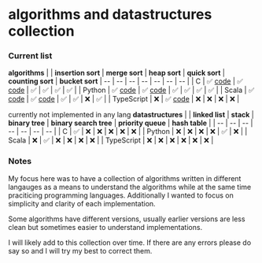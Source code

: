 # algorithms and datastructures collection

### Current list 
**algorithms**
|  | **insertion sort** | **merge sort** | **heap sort** | **quick sort** | **counting sort** | **bucket sort**
| --         |  --                | --  | -- | -- | -- | -- |
| C          | ✅ [code](https://github.com/KaiErikNiermann/algorithms-practice/blob/main/sorting_algorithms/insertion_sort/insertion_sort.c)               | ✅ [code](https://github.com/KaiErikNiermann/algorithms-practice/blob/main/sorting_algorithms/merge_sort/C/merge_sortv2.c)       | ✅ | ✅ | ✅ | ✅ |
| Python     | ✅ [code](https://github.com/KaiErikNiermann/algorithms-practice/blob/main/sorting_algorithms/insertion_sort/insertion_sort.py)              | ✅ [code](https://github.com/KaiErikNiermann/algorithms-practice/blob/main/sorting_algorithms/merge_sort/python/merge_sortv3.py) | ✅ | ✅ | ✅ | ✅ |
| Scala      | ✅ [code](https://github.com/KaiErikNiermann/algorithms-practice/blob/main/sorting_algorithms/insertion_sort/insertion_sort.scala)           | ✅ [code](https://github.com/KaiErikNiermann/algorithms-practice/blob/main/sorting_algorithms/merge_sort/scala/merge_sort.scala) | ✅ | ✅ | ❌ | ✅ |
| TypeScript | ❌                                                                                                                                           | ✅ [code](https://github.com/KaiErikNiermann/algorithms-practice/blob/main/sorting_algorithms/merge_sort/TS/merge_sort.ts)       | ❌ | ❌ | ❌ | ❌ |

currently not implemented in any lang 
**datastructures**
|  | **linked list** | **stack** | **binary tree** | **binary search tree** | **priority queue** | **hash table** | 
| --        |  --                | --  | -- | -- | -- | -- |
| C         | ✅               | ❌ | ❌ | ❌ | ❌ | ❌ |
| Python    | ❌               | ❌ | ❌ | ❌ | ✅ | ❌ |
| Scala     | ❌               | ✅ | ❌ | ❌ | ❌ | ❌ |
| TypeScript | ❌               | ❌ | ❌ | ❌ | ❌ | ❌ | 

### Notes
My focus here was to have a collection of algorithms written in different langauges as a means to understand the algorithms while at the same time praciticing programming languages. Additionally I wanted to focus on simplicity and clarity of each implementation.

Some algorithms have different versions, usually earlier versions are less clean but sometimes easier to understand implementations.

I will likely add to this collection over time. If there are any errors please do say so and I will try my best to correct them.

